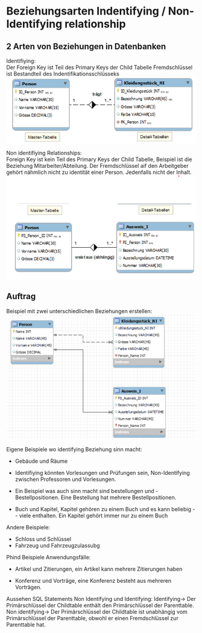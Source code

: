 # Beziehungsarten Indentifying / Non-Identifying relationship
## 2 Arten von Beziehungen in Datenbanken
Identifiying: <br>
Der Foreign Key ist Teil des Primary Keys der Child Tabelle
Fremdschlüssel ist Bestandteil des Indentifikationsschlüsseks 
![Identifiying Beispiel](image-3.png)

Non identifiying Relationships:<br> Foreign Key ist kein Teil des Primary Keys der Child Tabelle, Beispiel ist die Beziehung Mitarbeiter/Abteilung.
Der Fremdschlüssel aif den Arbeitgeber gehört nähmlich nicht zu identität einer Person. Jedenfalls nicht der Inhalt. 
![Non Identifying Beispiel](image-4.png)

## Auftrag
Beispiel mit zwei unterschiedlichen Beziehungen erstellen:
![![MySQL Workbench Beispiel](image-6.png)](image-5.png)

Eigene Beispiele wo identifying Beziehung sinn macht: 
- Gebäude und Räume 

- Identifiying könnten Vorlesungen und Prüfungen sein,
Non-Identifying zwischen Professoren und Vorlesungen.

- Ein Beispiel was auch sinn macht sind bestellungen und - Bestellpositionen. Eine Bestellung hat mehrere Bestellpositionen.

- Buch und Kapitel, Kapitel gehören zu einem Buch und es kann beliebig - - viele enthalten. Ein Kapitel gehört immer nur zu einem Buch

Andere Beispiele:
- Schloss und Schlüssel
- Fahrzeug und Fahrzeugzulassubg

Phind Beispiele Anwendungsfälle:

- Artikel und Zitierungen, ein Artikel kann mehrere Zitierungen haben

- Konferenz und Vorträge, eine Konferenz besteht aus mehreren Vorträgen.

Aussehen SQL Statements Non Identifying und Identifying:
Identifying-> Der Primärschlüssel der Childtable enthält den Primärschlüssel der Parenttable.
Non identifying-> Der Primärschlüssel der Childtable ist unabhängig vom Primärschlüssel der Parenttable, obwohl er einen Fremdschlüssel zur Parenttable hat.
